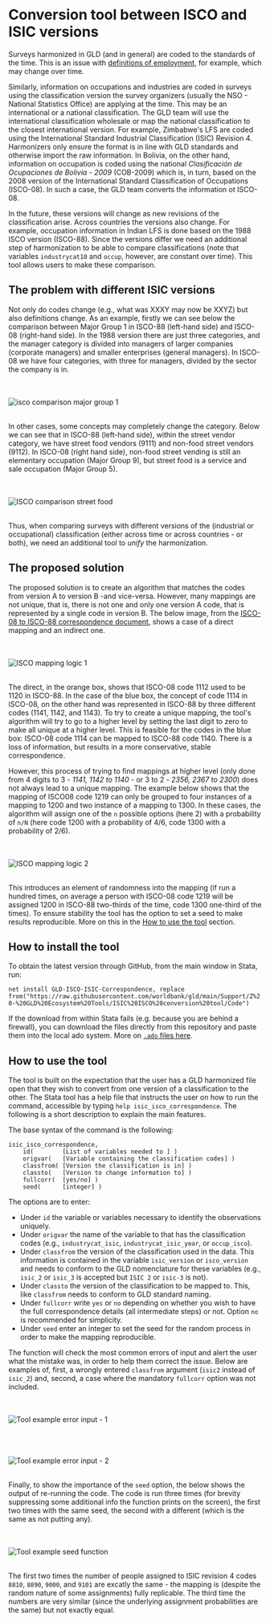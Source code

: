 # Conversion tool between ISCO and ISIC versions

Surveys harmonized in GLD (and in general) are coded to the standards of the time. This is an issue with [definitions of employment](https://ilostat.ilo.org/resources/concepts-and-definitions/description-work-statistics-icls19/), for example, which may change over time.

Similarly, information on occupations and industries are coded in surveys using the classification version the survey organizers (usually the NSO - National Statistics Office) are applying at the time. This may be an international or a national classification. The GLD team will use the international classification wholesale or map the national classification to the closest international version. For example, Zimbabwe's LFS are coded using the International Standard Industrial Classification (ISIC) Revision 4. Harmonizers only ensure the format is in line with GLD standards and otherwise import the raw information. In Bolivia, on the other hand, information on occupation is coded using the national *Clasificación de Ocupaciones de Bolivia - 2009* (COB-2009) which is, in turn, based on the 2008 version of the International Standard Classification of Occupations (ISCO-08). In such a case, the GLD team converts the information ot ISCO-08.

In the future, these versions will change as new revisions of the classification arise. Across countries the versions also change. For example, occupation information in Indian LFS is done based on the 1988 ISCO version (ISCO-88). Since the versions differ we need an additional step of harmonization to be able to compare classifications (note that variables `industrycat10` and `occup`, however, are constant over time). This tool allows users to make these comparison. 

## The problem with different ISIC versions

Not only do codes change (e.g., what was XXXY may now be XXYZ) but also definitions change. As an example, firstly we can see below the comparison between Major Group 1 in ISCO-88 (left-hand side) and ISCO-08 (right-hand side). In the 1988 version there are just three categories, and the manager category is divided into managers of larger companies (corporate managers) and smaller enterprises (general managers). In ISCO-08 we have four categories, with three for managers, divided by the sector the company is in.

<br></br>
![isco comparison major group 1](utilities/comparison_isco_major_1.png)
<br></br>

In other cases, some concepts may completely change the category. Below we can see that in ISCO-88 (left-hand side), within the street vendor category, we have street food vendors (9111) and non-food street vendors (9112). In ISCO-08 (right hand side), non-food street vending is still an elementary occupation (Major Group 9), but street food is a service and sale occupation (Major Group 5). 

<br></br>
![ISCO comparison street food](utilities/comp_street_food.png)
<br></br>

Thus, when comparing surveys with different versions of the (industrial or occupational) classification (either across time or across countries - or both), we need an additional tool to *unify* the harmonization.

## The proposed solution

The proposed solution is to create an algorithm that matches the codes from version A to version B -and vice-versa. However, many mappings are not unique, that is, there is not one and only one version A code, that is represented by a single code in version B. The below image, from the [ISCO-08 to ISCO-88 correspondence document](utilities/correspondence08.docx), shows a case of a direct mapping and an indirect one. 

<br></br>
![ISCO mapping logic 1](utilities/mapping_logic_1.png)
<br></br>

The direct, in the orange box, shows that ISCO-08 code 1112 used to be 1120 in ISCO-88. In the case of the blue box, the concept of code 1114 in ISCO-08, on the other hand was represented in ISCO-88 by three different codes (1141, 1142, and 1143). To try to create a unique mapping, the tool's algorithm will try to go to a higher level by setting the last digit to zero to make all unique at a higher level. This is feasible for the codes in the blue box: ISCO-08 code 1114 can be mapped to ISCO-88 code 1140. There is a loss of information, but results in a more conservative, stable correspondence.

However, this process of trying to find mappings at higher level (only done from 4 digits to 3 - *1141, 1142 to 1140* - or 3 to 2 - *2356, 2367 to 2300*) does not always lead to a unique mapping. The example below shows that the mapping of ISCO08 code 1219 can only be grouped to four instances of a mapping to 1200 and two instance of a mapping to 1300. In these cases, the algorithm will assign one of the `n` possible options (here 2) with a probability of `n/N` (here code 1200 with a probability of 4/6, code 1300 with a probability of 2/6). 

<br></br>
![ISCO mapping logic 2](utilities/mapping_logic_2.png)
<br></br>

This introduces an element of randomness into the mapping (if run a hundred times, on average a person with ISCO-08 code 1219 will be assigned 1200 in ISCO-88 two-thirds of the time, code 1300 one-third of the times). To ensure stability the tool has the option to set a seed to make results reproducible. More on this in the [How to use the tool](#how-to-use-the-tool) section.

## How to install the tool

To obtain the latest version through GitHub, from the main window in Stata, run:

``net install GLD-ISCO-ISIC-Correspondence, replace from("https://raw.githubusercontent.com/worldbank/gld/main/Support/Z%20-%20GLD%20Ecosystem%20Tools/ISIC%20ISCO%20conversion%20tool/Code")``

If the download from within Stata fails (e.g. because you are behind a firewall), you can download the files directly from this repository and paste them into the local ado system. More on [`.ado` files here](https://www.stata.com/manuals13/u17.pdf).

## How to use the tool

The tool is built on the expectation that the user has a GLD harmonized file open that they wish to convert from one version of a classification to the other. The Stata tool has a help file that instructs the user on how to run the command, accessible by typing `help isic_isco_correspondence`. The following is a short description to explain the main features.

The base syntax of the command is the following:

```
isic_isco_correspondence, 
    id(        [List of variables needed to ] ) 
    origvar(   [Variable containing the classification codes] ) 
    classfrom( [Version the classification is in] ) 
    classto(   [Version to change information to] ) 
    fullcorr(  [yes/no] ) 
    seed(      [integer] )
```

The options are to enter:

* Under `id` the variable or variables necessary to identify the observations uniquely.
* Under `origvar` the name of the variable to that has the classification codes (e.g., `industrycat_isic`, `industrycat_isic_year`, or `occup_isco`).
* Under `classfrom` the version of the classification used in the data. This information is contained in the variable `isic_version` or `isco_version` and needs to conform to the GLD nomenclature for these variables (e.g., `isic_2` or `isic_3` is accepted but `ISIC 2` or `isic-3` is not).
* Under `classto` the version of the classification to be mapped to. This, like `classfrom` needs to conform to GLD standard naming.
* Under `fullcorr` write `yes` or `no` depending on whether you wish to have the full correspondence details (all intermediate steps) or not. Option `no` is recommended for simplicity.
* Under `seed` enter an integer to set the seed for the random process in order to make the mapping reproducible.

The function will check the most common errors of input and alert the user what the mistake was, in order to help them correct the issue. Below are examples of, first, a wrongly entered `classfrom` argument (`isic2` instead of `isic_2`) and, second, a case where the mandatory `fullcorr` option was not included.

<br></br>
![Tool example error input - 1](utilities/wrong_input_example.png)
<br></br>

<br></br>
![Tool example error input - 2](utilities/wrong_input_example_2.png)
<br></br>

Finally, to show the importance of the `seed` option, the below shows the output of re-running the code. The code is run three times (for brevity suppressing some additional info the function prints on the screen), the first two times with the same seed, the second with a different (which is the same as not putting any).

<br></br>
![Tool example seed function](utilities/running_seed_example.png)
<br></br>

The first two times the number of people assigned to ISIC revision 4 codes `8810`, `8890`, `9000`, and `9101` are excatly the same - the mapping is (despite the random nature of some assignments) fully replicable. The third time the numbers are very similar (since the underlying assignment probabilities are the same) but not exactly equal.
